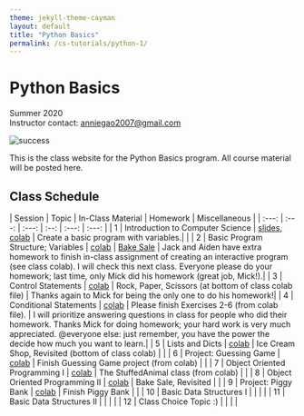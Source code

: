 ```yaml
---
theme: jekyll-theme-cayman
layout: default
title: "Python Basics"
permalink: /cs-tutorials/python-1/
---
```


# Python Basics
Summer 2020  
Instructor contact: anniegao2007@gmail.com

![success](https://i.pinimg.com/originals/dc/ab/22/dcab22f4cfd2c666ecc0352d25647132.jpg)
  
This is the class website for the Python Basics program. All course material will be posted here.

## Class Schedule

| Session | Topic | In-Class Material | Homework | Miscellaneous |
| :---:                      | :---:                   | :---:   | :--:              | :---:    | :---:         |
| 1 | Introduction to Computer Science | [slides](https://docs.google.com/presentation/d/1zrdGqy8u2-vMCf2D9gvEEJ5frlBELC79BX-GfvZh95k/edit#slide=id.g8d3acb2c85_0_77), [colab](https://colab.research.google.com/drive/1v3ye8uXNdzR8JIh9P_SprospsvWHjGww#scrollTo=xNu87CDwvRaF) | Create a basic program with variables.| |
| 2 | Basic Program Structure; Variables | [colab](https://colab.research.google.com/drive/1k1HQSkS2oP2y4n9T8v_FjZqfAQAdqZZL#scrollTo=SfRbRLwgPHjs) | [Bake Sale](https://colab.research.google.com/drive/1eFgU5aLLPM8j_YbF66XjLYP0EpvGyBNZ#scrollTo=oS_j9UibVPNt) | Jack and Aiden have extra homework to finish in-class assignment of creating an interactive program (see class colab). I will check this next class. Everyone please do your homework; last time, only Mick did his homework (great job, Mick!).|
| 3 | Control Statements | [colab](https://colab.research.google.com/drive/1mu317IYGD6h78yRXJwsOGjIpkUV9NyyB#scrollTo=21tYdZoAQDBC) | Rock, Paper, Scissors (at bottom of class colab file) | Thanks again to Mick for being the only one to do his homework!|
| 4 | Conditional Statements | [colab](https://colab.research.google.com/drive/1Z_-1wQ2u2TpZNJSaGLAbdthnNVdZvQQo#scrollTo=vhkidW7i9aiG) | Please finish Exercises 2-6 (from colab file). | I will prioritize answering questions in class for people who did their homework. Thanks Mick for doing homework; your hard work is very much appreciated. @everyone else: just remember, you have the power the decide how much you want to learn.|
| 5 | Lists and Dicts | [colab](https://colab.research.google.com/drive/1xOG2vhG6r7YufsIxb_cfooaxOGbk5PwM#scrollTo=T7d0MYxrf92I) | Ice Cream Shop, Revisited (bottom of class colab) | |
| 6 | Project: Guessing Game | [colab](https://colab.research.google.com/drive/1xkM6MY9blVFbnGTDGzsEXUZxbnQ1YmUg#scrollTo=vTwGVVH8J2rX) | Finish Guessing Game project (from colab) | |
| 7 | Object Oriented Programming I | [colab](https://colab.research.google.com/drive/1gGP8kesd7whT0RTO_vzv77g_aVuWbbI9#scrollTo=Y-Fu7u_Qiuf5) | The StuffedAnimal class (from colab) | |
| 8 | Object Oriented Programming II | [colab](https://colab.research.google.com/drive/1hAIZnxdIM9HCcX8RaTtT54EYfjn1DdA2#scrollTo=dhD-pBgM5SG_) | Bake Sale, Revisited | |
| 9 | Project: Piggy Bank | [colab](https://colab.research.google.com/drive/1znvPOx8SgRgGX4GMiXMI7IrhFq4jq3tD#scrollTo=a6kdjyuzRABC) | Finish Piggy Bank | |
| 10 | Basic Data Structures I | | | |
| 11 | Basic Data Structures II | | | |
| 12 | Class Choice Topic :) | | | |